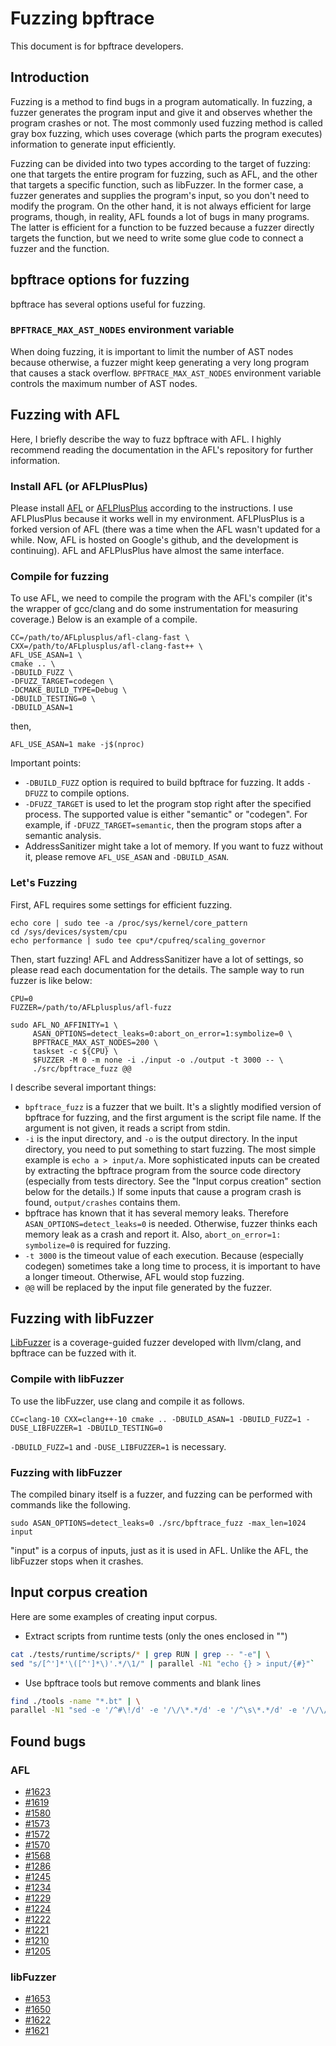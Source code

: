 # Fuzzing bpftrace

This document is for bpftrace developers.

## Introduction

Fuzzing is a method to find bugs in a program automatically. In fuzzing, a fuzzer generates the program
input and give it and observes whether the program crashes or not. The most commonly used fuzzing method
is called gray box fuzzing, which uses coverage (which parts the program executes) information to
generate input efficiently.

Fuzzing can be divided into two types according to the target of fuzzing: one that targets the entire
program for fuzzing, such as AFL, and the other that targets a specific function, such as libFuzzer. In
the former case, a fuzzer generates and supplies the program's input, so you don't need to modify the
program. On the other hand, it is not always efficient for large programs, though, in reality, AFL founds
a lot of bugs in many programs. The latter is efficient for a function to be fuzzed because a fuzzer
directly targets the function, but we need to write some glue code to connect a fuzzer and the function.

## bpftrace options for fuzzing
bpftrace has several options useful for fuzzing.

### `BPFTRACE_MAX_AST_NODES` environment variable
When doing fuzzing, it is important to limit the number of AST nodes because otherwise, a fuzzer might
keep generating a very long program that causes a stack overflow.  `BPFTRACE_MAX_AST_NODES` environment
variable controls the maximum number of AST nodes.

## Fuzzing with AFL
Here, I briefly describe the way to fuzz bpftrace with AFL. I highly recommend reading the documentation
in the AFL's repository for further information.

### Install AFL (or AFLPlusPlus)
Please install [AFL](https://github.com/google/AFL) or [AFLPlusPlus](https://github.com/AFLplusplus/AFLplusplus)
according to the instructions. I use AFLPlusPlus because it works well in my environment. AFLPlusPlus is
a forked version of AFL (there was a time when the AFL wasn't updated for a while. Now, AFL is hosted on
Google's github, and the development is continuing). AFL and AFLPlusPlus have almost the same interface.

### Compile for fuzzing
To use AFL, we need to compile the program with the AFL's compiler (it's the wrapper of gcc/clang and do
some instrumentation for measuring coverage.) Below is an example of a compile.

```
CC=/path/to/AFLplusplus/afl-clang-fast \
CXX=/path/to/AFLplusplus/afl-clang-fast++ \
AFL_USE_ASAN=1 \
cmake .. \
-DBUILD_FUZZ \
-DFUZZ_TARGET=codegen \
-DCMAKE_BUILD_TYPE=Debug \
-DBUILD_TESTING=0 \
-DBUILD_ASAN=1
```
then,
```
AFL_USE_ASAN=1 make -j$(nproc)
```

Important points:

- `-DBUILD_FUZZ` option is required to build bpftrace for fuzzing. It adds `-DFUZZ` to compile options.
- `-DFUZZ_TARGET` is used to let the program stop right after the specified process. The supported value
  is either "semantic" or "codegen". For example, if `-DFUZZ_TARGET=semantic`, then the program stops
  after a semantic analysis.
- AddressSanitizer might take a lot of memory. If you want to fuzz without it, please remove
  `AFL_USE_ASAN` and `-DBUILD_ASAN`.

### Let's Fuzzing

First, AFL requires some settings for efficient fuzzing.

```
echo core | sudo tee -a /proc/sys/kernel/core_pattern
cd /sys/devices/system/cpu
echo performance | sudo tee cpu*/cpufreq/scaling_governor
```

Then, start fuzzing! AFL and AddressSanitizer have a lot of settings, so please read each documentation
for the details. The sample way to run fuzzer is like below:

```
CPU=0
FUZZER=/path/to/AFLplusplus/afl-fuzz

sudo AFL_NO_AFFINITY=1 \
     ASAN_OPTIONS=detect_leaks=0:abort_on_error=1:symbolize=0 \
     BPFTRACE_MAX_AST_NODES=200 \
     taskset -c ${CPU} \
     $FUZZER -M 0 -m none -i ./input -o ./output -t 3000 -- \
     ./src/bpftrace_fuzz @@
```

I describe several important things:

- `bpftrace_fuzz` is a fuzzer that we built. It's a slightly modified version of bpftrace for fuzzing, and
  the first argument is the script file name. If the argument is not given, it reads a script from stdin.
- `-i` is the input directory, and `-o` is the output directory. In the input directory, you need to put
  something to start fuzzing. The most simple example is `echo a > input/a`. More sophisticated inputs can
  be created by extracting the bpftrace program from the source code directory (especially from tests
  directory. See the "Input corpus creation" section below for the details.) If some inputs that cause a
  program crash is found, `output/crashes` contains them.
- bpftrace has known that it has several memory leaks. Therefore `ASAN_OPTIONS=detect_leaks=0` is needed.
  Otherwise, fuzzer thinks each memory leak as a crash and report it. Also,
  `abort_on_error=1: symbolize=0` is required for fuzzing.
- `-t 3000` is the timeout value of each execution. Because (especially codegen) sometimes take a long
  time to process, it is important to have a longer timeout. Otherwise, AFL would stop fuzzing.
- `@@` will be replaced by the input file generated by the fuzzer.

## Fuzzing with libFuzzer
[LibFuzzer](https://llvm.org/docs/LibFuzzer.html) is a coverage-guided fuzzer developed with llvm/clang,
and bpftrace can be fuzzed with it.

### Compile with libFuzzer
To use the libFuzzer, use clang and compile it as follows.

```
CC=clang-10 CXX=clang++-10 cmake .. -DBUILD_ASAN=1 -DBUILD_FUZZ=1 -DUSE_LIBFUZZER=1 -DBUILD_TESTING=0
```

`-DBUILD_FUZZ=1` and `-DUSE_LIBFUZZER=1` is necessary.

### Fuzzing with libFuzzer
The compiled binary itself is a fuzzer, and fuzzing can be performed with commands like the following.

```
sudo ASAN_OPTIONS=detect_leaks=0 ./src/bpftrace_fuzz -max_len=1024 input
```

"input" is a corpus of inputs, just as it is used in AFL. Unlike the AFL, the libFuzzer stops when
it crashes.

## Input corpus creation
Here are some examples of creating input corpus.

- Extract scripts from runtime tests (only the ones enclosed in "")
```sh
cat ./tests/runtime/scripts/* | grep RUN | grep -- "-e"| \
sed "s/[^']*'\([^']*\)'.*/\1/" | parallel -N1 "echo {} > input/{#}"`
```

- Use bpftrace tools but remove comments and blank lines
```sh
find ./tools -name "*.bt" | \
parallel -N1 "sed -e '/^#\!/d' -e '/\/\*.*/d' -e '/^\s\*.*/d' -e '/\/\/.*/d' -e 's/^\s\+//g' -e '/^$/d' {} > input/{#}"
```

## Found bugs
### AFL
- [#1623](https://github.com/bpftrace/bpftrace/pull/1623)
- [#1619](https://github.com/bpftrace/bpftrace/pull/1619)
- [#1580](https://github.com/bpftrace/bpftrace/pull/1580)
- [#1573](https://github.com/bpftrace/bpftrace/pull/1573)
- [#1572](https://github.com/bpftrace/bpftrace/pull/1572)
- [#1570](https://github.com/bpftrace/bpftrace/pull/1570)
- [#1568](https://github.com/bpftrace/bpftrace/pull/1568)
- [#1286](https://github.com/bpftrace/bpftrace/pull/1286)
- [#1245](https://github.com/bpftrace/bpftrace/pull/1245)
- [#1234](https://github.com/bpftrace/bpftrace/pull/1234)
- [#1229](https://github.com/bpftrace/bpftrace/pull/1229)
- [#1224](https://github.com/bpftrace/bpftrace/pull/1224)
- [#1222](https://github.com/bpftrace/bpftrace/pull/1222)
- [#1221](https://github.com/bpftrace/bpftrace/pull/1221)
- [#1210](https://github.com/bpftrace/bpftrace/pull/1210)
- [#1205](https://github.com/bpftrace/bpftrace/pull/1205)

### libFuzzer
- [#1653](https://github.com/bpftrace/bpftrace/pull/1653)
- [#1650](https://github.com/bpftrace/bpftrace/pull/1650)
- [#1622](https://github.com/bpftrace/bpftrace/pull/1622)
- [#1621](https://github.com/bpftrace/bpftrace/pull/1621)
